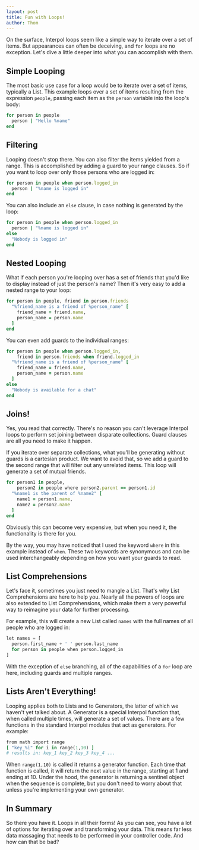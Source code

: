 ```yaml
---
layout: post
title: Fun with Loops!
author: Thom
---
```

On the surface, Interpol loops seem like a simple way to iterate over a set of items.  But appearances can often be deceiving, and `for` loops are no exception.  Let's dive a little deeper into what you can accomplish with them.

## Simple Looping
The most basic use case for a loop would be to iterate over a set of items, typically a List.  This example loops over a set of items resulting from the expression `people`, passing each item as the `person` variable into the loop's body:

```ruby
for person in people
  person | "Hello %name"
end
```

## Filtering
Looping doesn't stop there.  You can also filter the items yielded from a range.  This is accomplished by adding a guard to your range clauses.  So if you want to loop over only those persons who are logged in:

```ruby
for person in people when person.logged_in
  person | "%name is logged in"
end
```

You can also include an `else` clause, in case nothing is generated by the loop:

```ruby
for person in people when person.logged_in
  person | "%name is logged in"
else
  "Nobody is logged in"
end
```

## Nested Looping
What if each person you're looping over has a set of friends that you'd like to display instead of just the person's name?  Then it's very easy to add a nested range to your loop:

```ruby
for person in people, friend in person.friends
  "%friend_name is a friend of %person_name" [
    friend_name = friend.name,
    person_name = person.name
  ]
end
```

You can even add guards to the individual ranges:

```ruby
for person in people when person.logged_in, 
    friend in person.friends when friend.logged_in
  "%friend_name is a friend of %person_name" [
    friend_name = friend.name,
    person_name = person.name
  ]
else
  "Nobody is available for a chat"
end
```

## Joins!
Yes, you read that correctly.  There's no reason you can't leverage Interpol loops to perform set joining between disparate collections.  Guard clauses are all you need to make it happen.  

If you iterate over separate collections, what you'll be generating without guards is a cartesian product.  We want to avoid that, so we add a guard to the second range that will filter out any unrelated items.  This loop will generate a set of mutual friends.

```ruby
for person1 in people, 
    person2 in people where person2.parent == person1.id
  "%name1 is the parent of %name2" [
    name1 = person1.name,
    name2 = person2.name
  ]
end
```

Obviously this can become very expensive, but when you need it, the functionality is there for you.

By the way, you may have noticed that I used the keyword `where` in this example instead of `when`.  These two keywords are synonymous and can be used interchangeably depending on how you want your guards to read.

## List Comprehensions
Let's face it, sometimes you just need to mangle a List.  That's why List Comprehensions are here to help you.  Nearly all the powers of loops are also extended to List Comprehensions, which make them a very powerful way to reimagine your data for further processing.

For example, this will create a new List called `names` with the full names of all people who are logged in:

```python
let names = [
  person.first_name + ' ' person.last_name
  for person in people when person.logged_in
]
```

With the exception of `else` branching, all of the capabilities of a `for` loop are here, including guards and multiple ranges.

## Lists Aren't Everything!
Looping applies both to Lists and to Generators, the latter of which we haven't yet talked about.  A Generator is a special Interpol function that, when called multiple times, will generate a set of values.  There are a few functions in the standard Interpol modules that act as generators.  For example:

```ruby
from math import range
[ "key_%i" for i in range(1,10) ]
# results in: key_1 key_2 key_3 key_4 ...
```

When `range(1,10)` is called it returns a generator function.  Each time that function is called, it will return the next value in the range, starting at 1 and ending at 10.  Under the hood, the generator is returning a sentinel object when the sequence is complete, but you don't need to worry about that unless you're implementing your own generator.

## In Summary
So there you have it.  Loops in all their forms!  As you can see, you have a lot of options for iterating over and transforming your data.  This means far less data massaging that needs to be performed in your controller code.  And how can that be bad?

